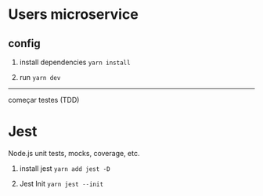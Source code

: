 # Users microservice

## config
1. install dependencies
``yarn install``

2. run
``yarn dev``

----------------------

começar testes (TDD)
# Jest
Node.js unit tests, mocks, coverage, etc.

1. install jest
``yarn add jest -D``

2. Jest Init
``yarn jest --init``
